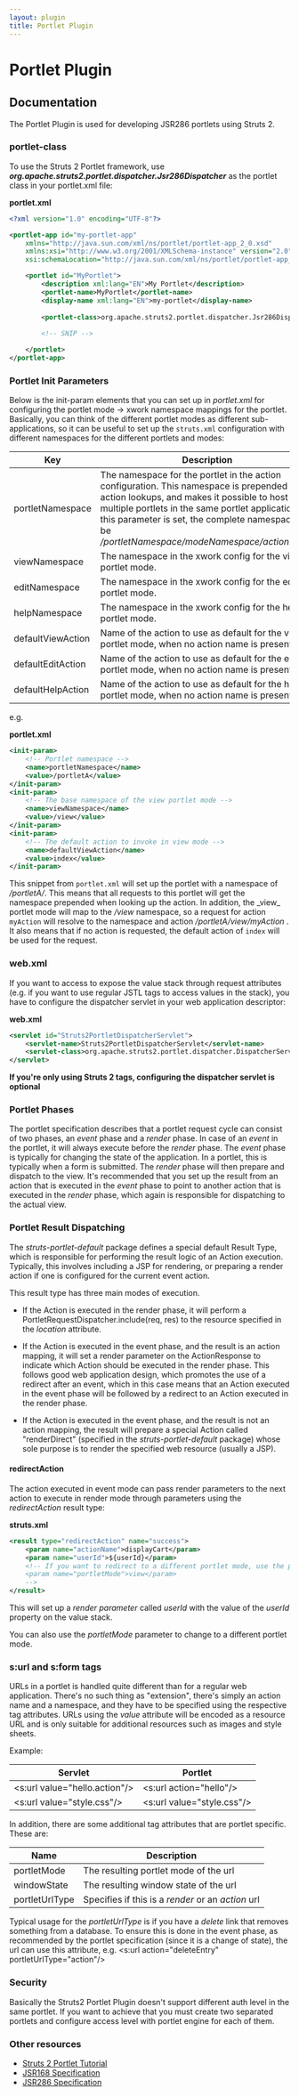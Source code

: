 ```yaml
---
layout: plugin
title: Portlet Plugin
---
```


# Portlet Plugin

## Documentation

The Portlet Plugin is used for developing JSR286 portlets using Struts 2.

### portlet-class

To use the Struts 2 Portlet framework, use **_org.apache.struts2.portlet.dispatcher.Jsr286Dispatcher_** as the portlet class in your portlet.xml file:

**portlet.xml**

```xml
<?xml version="1.0" encoding="UTF-8"?>

<portlet-app id="my-portlet-app"
	xmlns="http://java.sun.com/xml/ns/portlet/portlet-app_2_0.xsd"
	xmlns:xsi="http://www.w3.org/2001/XMLSchema-instance" version="2.0"
	xsi:schemaLocation="http://java.sun.com/xml/ns/portlet/portlet-app_2_0.xsd http://java.sun.com/xml/ns/portlet/portlet-app_2_0.xsd">

    <portlet id="MyPortlet">
        <description xml:lang="EN">My Portlet</description>
        <portlet-name>MyPortlet</portlet-name>
        <display-name xml:lang="EN">my-portlet</display-name>
    
        <portlet-class>org.apache.struts2.portlet.dispatcher.Jsr286Dispatcher</portlet-class>
        
        <!-- SNIP -->

    </portlet>
</portlet-app>
```

### Portlet Init Parameters

Below is the init-param elements that you can set up in _portlet.xml_  for configuring the portlet mode -> xwork namespace mappings for the portlet. Basically, you can think of the different portlet modes as different sub-applications, so it can be useful to set up the `struts.xml` configuration with different namespaces for the different portlets and modes:

|Key|Description|Default|
|---|-----------|-------|
|portletNamespace|The namespace for the portlet in the action configuration. This namespace is prepended to all action lookups, and makes it possible to host multiple portlets in the same portlet application. If this parameter is set, the complete namespace will be _/portletNamespace/modeNamespace/actionName_ |The default namespace.|
|viewNamespace|The namespace in the xwork config for the view portlet mode.|The default namespace.|
|editNamespace|The namespace in the xwork config for the edit portlet mode.|The default namespace.|
|helpNamespace|The namespace in the xwork config for the help portlet mode.|The default namespace.|
|defaultViewAction|Name of the action to use as default for the view portlet mode, when no action name is present.|default|
|defaultEditAction|Name of the action to use as default for the edit portlet mode, when no action name is present.|default|
|defaultHelpAction|Name of the action to use as default for the help portlet mode, when no action name is present.|default|

e.g.

**portlet.xml**

```xml
<init-param>
    <!-- Portlet namespace -->
    <name>portletNamespace</name>
    <value>/portletA</value>
</init-param>
<init-param>
    <!-- The base namespace of the view portlet mode -->
    <name>viewNamespace</name>
    <value>/view</value>
</init-param>
<init-param>
    <!-- The default action to invoke in view mode -->
    <name>defaultViewAction</name>
    <value>index</value>
</init-param>
```

This snippet from `portlet.xml` will set up the portlet with a namespace of _/portletA/_. This means that all requests to this portlet will get the namespace prepended when looking up the action. In addition, the \_view_  portlet mode will map to the _/view_  namespace, so a request for action `myAction` will resolve to the namespace and action _/portletA/view/myAction_ . It also means that if no action is requested, the default action of `index` will be used for the request.

### web.xml

If you want to access to expose the value stack through request attributes (e.g. if you want to use regular JSTL tags to access values in the stack), you have to configure the dispatcher servlet in your web application descriptor:

**web.xml**

```xml
<servlet id="Struts2PortletDispatcherServlet">
    <servlet-name>Struts2PortletDispatcherServlet</servlet-name>
    <servlet-class>org.apache.struts2.portlet.dispatcher.DispatcherServlet</servlet-class>
</servlet>
```

**If you're only using Struts 2 tags, configuring the dispatcher servlet is optional**

### Portlet Phases

The portlet specification describes that a portlet request cycle can consist of two phases, an _event_  phase and a _render_  phase. In case of an _event_  in the portlet, it will always execute before the _render_  phase. The _event_  phase is typically for changing the state of the application. In a portlet, this is typically when a form is submitted. The _render_  phase will then prepare and dispatch to the view. It's recommended that you set up the result from an action that is executed in the _event_  phase to point to another action that is executed in the _render_  phase, which again is responsible for dispatching to the actual view.

### Portlet Result Dispatching

The _struts-portlet-default_  package defines a special default Result Type, which is responsible for performing the result logic of an Action execution. Typically, this involves including a JSP for rendering, or preparing a render action if one is configured for the current event action.

This result type has three main modes of execution.

+ If the Action is executed in the render phase, it will perform a PortletRequestDispatcher.include(req, res) to the resource specified in the _location_  attribute.

+ If the Action is executed in the event phase, and the result is an action mapping, it will set a render parameter on the ActionResponse to indicate which Action should be executed in the render phase. This follows good web application design, which promotes the use of a redirect after an event, which in this case means that an Action executed in the event phase will be followed by a redirect to an Action executed in the render phase.

+ If the Action is executed in the event phase, and the result is not an action mapping, the result will prepare a special Action called "renderDirect" (specified in the _struts-portlet-default_  package) whose sole purpose is to render the specified web resource (usually a JSP).

#### redirectAction

The action executed in event mode can pass render parameters to the next action to execute in render mode through parameters using the _redirectAction_  result type:

**struts.xml**

```xml
<result type="redirectAction" name="success">
    <param name="actionName">displayCart</param>
    <param name="userId">${userId}</param>  
    <!-- If you want to redirect to a different portlet mode, use the portletMode parameter 
    <param name="portletMode">view</param>
    -->
</result>
```

This will set up a _render parameter_  called _userId_  with the value of the _userId_  property on the value stack.

You can also use the _portletMode_  parameter to change to a different portlet mode.

### s:url and s:form tags

URLs in a portlet is handled quite different than for a regular web application. There's no such thing as "extension", there's simply an action name and a namespace, and they have to be specified using the respective tag attributes. URLs using the _value_  attribute will be encoded as a resource URL and is only suitable for additional resources such as images and style sheets.

Example:

|Servlet|Portlet|
|-------|-------|
|\<s:url value="hello.action"/\>|\<s:url action="hello"/\>|
|\<s:url value="style.css"/\>|\<s:url value="style.css"/\>|

In addition, there are some additional tag attributes that are portlet specific. These are:

|Name|Description|
|----|-----------|
|portletMode|The resulting portlet mode of the url|
|windowState|The resulting window state of the url|
|portletUrlType|Specifies if this is a _render_  or an _action_  url|

Typical usage for the _portletUrlType_  is if you have a _delete_  link that removes something from a database. To ensure this is done in the event phase, as recommended by the portlet specification (since it is a change of state), the url can use this attribute, e.g. \<s:url action="deleteEntry" portletUrlType="action"/\>

### Security

Basically the Struts2 Portlet Plugin doesn't support different auth level in the same portlet. If you want to achieve that you must create two separated portlets and configure access level with portlet engine for each of them.

### Other resources

+ [Struts 2 Portlet Tutorial](struts-2-portlet-tutorial.html)
+ [JSR168 Specification](http://jcp.org/aboutJava/communityprocess/final/jsr168/index.html)
+ [JSR286 Specification](http://jcp.org/aboutJava/communityprocess/final/jsr286/index.html)

